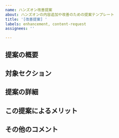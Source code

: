 ```yaml
---
name: ハンズオン改善提案
about: ハンズオンの内容追加や改善のための提案テンプレート
title: '[改善提案] '
labels: enhancement, content-request
assignees: ''

---
```


## 提案の概要
<!-- あなたの提案を簡潔に説明してください -->

## 対象セクション
<!-- 提案が特定のセクションに関連する場合、そのセクション名を記入してください -->

## 提案の詳細
<!-- 提案の詳細を記述してください。具体的なアイデアや例があれば記入してください -->

## この提案によるメリット
<!-- この提案がハンズオンにどのような価値を追加するか簡単に説明してください -->

## その他のコメント
<!-- 追加のコメントや情報があれば記入してください -->
